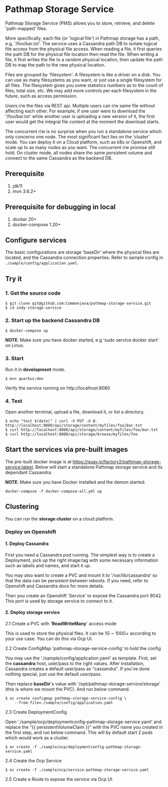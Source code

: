 # Pathmap Storage Service
Pathmap Storage Service (PMS) allows you to store, retrieve, and delete 'path-mapped' files.

More specifically, each file (or 'logical file') in Pathmap storage has a path, e.g, '/foo/bar.txt'. The service uses a Cassandra path DB to isolate logical file access from the physical file access. When reading a file, it first queries the path DB for the physical file location then read the file. When writing a file, it first writes the file to a random physical location, then update the path DB to map the path to the new physical location.

Files are grouped by 'filesystem'. A filesystem is like a driver on a disk. You can use as many filesystems as you want, or just use a single filesystem for all files. The filesystem gives you some statistics numbers as to the count of files, total size, etc. We may add more controls per each filesystem in the future, such as access permission. 

Users r/w the files via REST api. Multiple users can r/w same file without affecting each other. For example, if one user were to download the '/foo/bar.txt' while another user is uploading a new version of it, the first user would get the integral file content at the moment the download starts.

The concurrent r/w is no surprise when you run a standalone service which only concerns one node. The most significant fact lies on the 'cluster' mode. You can deploy it on a Cloud platform, such as k8s or Openshift, and scale up to as many nodes as you want. The concurrent r/w promise still hold. On cluster mode, all nodes share the same persistent volume and connect to the same Cassandra as the backend DB. 

## Prerequisite
1. jdk11
2. mvn 3.6.2+

## Prerequisite for debugging in local
1. docker 20+
2. docker-compose 1.20+

## Configure services
The basic configurations are storage 'baseDir' where the physical files are located, and the Cassandra connection properties. Refer to sample config in `./sample/config/application.yaml`.

## Try it

### 1. Get the source code
```
$ git clone git@github.com:Commonjava/pathmap-storage-service.git
$ cd indy-storage-service
```

### 2. Start up the backend Cassandra DB
```
$ docker-compose up
```
**NOTE**: Make sure you have docker started, e.g 'sudo service docker start' on Linux.

### 3. Start
Run it in **development** mode.
```
$ mvn quarkus:dev
```

Verify the service running on http://localhost:8080

### 4. Test
Open another terminal, upload a file, download it, or list a directory.
```
$ echo "test $(date)" | curl -X PUT -d @- http://localhost:8080/api/storage/content/myfiles/foo/bar.txt
$ curl http://localhost:8080/api/storage/content/myfiles/foo/bar.txt
$ curl http://localhost:8080/api/storage/browse/myfiles/foo
```

## Start the services via pre-built images
The pre-built docker image is at https://quay.io/factory2/pathmap-storage-service:latest.
Below will start a standalone Pathmap storage service and its dependant Cassandra.

**NOTE**: Make sure you have Docker installed and the demon started.
```
docker-compose -f docker-compose-all.yml up
```

## Clustering

You can run the **storage cluster** on a cloud platform.

### Deploy on Openshift

#### 1. Deploy Cassandra

First you need a Cassandra pod running. The simplest way is to create a Deployment, pick up the right image:tag with some necessary information such as labels and names, and start it up. 

You may also want to create a PVC and mount it to '/var/lib/cassandra' so that the data can be persistent between reboots. If you need, refer to Openshift and Cassandra docs for more details.

Then you create an Openshift 'Service' to expose the Cassandra port 9042. This port is used by storage service to connect to it. 

#### 2. Deploy storage service

2.1 Create a PVC with '**ReadWriteMany**' access mode

This is used to store the physical files. It can be 1G ~ 100G+ according to your use case. You can do this via Ocp UI.

2.2 Create ConfigMap 'pathmap-storage-service-config' to hold the config

You may use the './sample/config/application.yaml' as template. First, set the **cassandra** host, user/pass to the right values. After installation, Cassandra creates a default user/pass as "cassandra". If you've done nothing special, just use the default user/pass. 

Then replace **baseDir**'s value with '/opt/pathmap-storage-service/storage' (this is where we mount the PVC). And run below command. 

```
$ oc create configmap pathmap-storage-service-config \
    --from-file=./sample/config/application.yaml
```

2.3 Create DeploymentConfig

Open './sample/ocp/deploymentconfig-pathmap-storage-service.yaml' and replace the "{{ persistentVolumeClaim }}" with the PVC name you created in the first step, and run below command. This will by default start 2 pods which would work as a cluster. 

```
$ oc create -f ./sample/ocp/deploymentconfig-pathmap-storage-service.yaml
```

2.4 Create the Ocp Service

```
$ oc create -f ./sample/ocp/service-pathmap-storage-service.yaml
```

2.5 Create a Route to expose the service via Ocp UI.